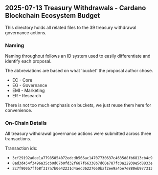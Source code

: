 ## 2025-07-13 Treasury Withdrawals - Cardano Blockchain Ecosystem Budget

This directory holds all related files to the 39 treasury withdrawal governance actions.

### Naming

Naming throughout follows an ID system
used to easily differentiate and identify each proposal.

The abbreviations are based on what 'bucket' the proposal author chose.

- EC - Core
- EG - Governance
- EMI - Marketing
- ER - Research

There is not too much emphasis on buckets,
we just reuse them here for convenience.

### On-Chain Details

All treasury withdrawal governance actions were submitted across three transactions.

Transaction ids:
- `3cf29192a0ee1a77985054072edcdb566ac14707730637c4635d8fb6813cb4c9`
- `8ad3d454f3496a35cb0d07b0fd32f687f66338b7d60e787fc0a22939e5d8833e`
- `2c7f900b7ff68f317a7b0e42231d4aed36227660baf2ee9a4be7e880eb977313`